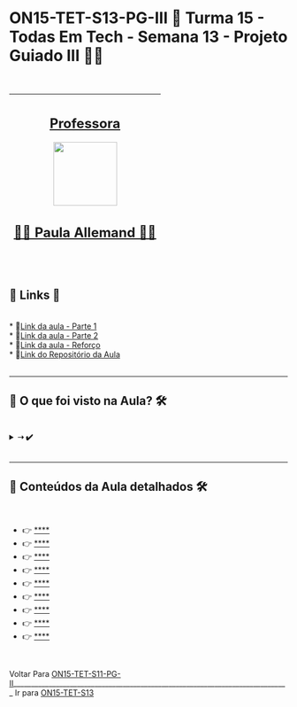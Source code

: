 # ON15-TET-S13-PG-III 🤝 Turma 15 - Todas Em Tech - Semana 13 - Projeto Guiado III 👩‍💻
</br>
<div align="center">

| [<h2>Professora</h2><img src="https://avatars.githubusercontent.com/u/41296983?v=4" width=115><br><h2>👩‍🏫 Paula Allemand ✍🏽</h2>](https://github.com/beatrizramerindo) | 
| :---: | 

</div>
</br>
<div>
  <summary>
    <h2>🔗 Links 🔗</h2>
  </summary>
  </br>
  <div>    
    * 📌<a href="#">Link da aula - Parte 1</a>
    <br/>    
    * 📌<a href="#">Link da aula - Parte 2</a>
    <br/>
    * 📌<a href="#">Link da aula - Reforço</a>
    <br/>
    * 📌<a href="https://github.com/reprograma/ON15-TET-S13-PG-III">Link do Repositório da Aula</a>
    <br/>
  </div>
</div>
</br>

___
##  👀 O que foi visto na Aula? 🛠️
</br>
<details>
    <summary>
      <strong>➝  ✔️</strong>
    </summary>    
    <div align="left">        
      <table border=1>             
        <tr>
          <td align="center">👉</td>                
          <td></td>                
          <td align="center">✅</td>
        </tr>
        <tr> 
          <td align="center">👉</td>
          <td></td>                
          <td align="center">✅</td>
        </tr>
        <tr>    
          <td align="center">👉</td>            
          <td></td>                
          <td align="center">✅</td>
        </tr>
        <tr>    
          <td align="center">👉</td>            
          <td></td>                
          <td align="center">✅</td>
        </tr>
        <tr>    
          <td align="center">👉</td>            
          <td></td>                
          <td align="center">✅</td>
        </tr>
        <tr>    
          <td align="center">👉</td>            
          <td></td>                
          <td align="center">✅</td>
        </tr>	
      </table>               
    </div>
</details>
</br>

___
##  🔨 Conteúdos da Aula detalhados 🛠️
</br>

  * 👉 [****](readme/README.md)
  * 👉 [****](readme/README.md)
  * 👉 [****](readme/README.md)
  * 👉 [****](readme/README.md)
  * 👉 [****](readme/README.md)
  * 👉 [****](readme/README.md)
  * 👉 [****](readme/README.md)
  * 👉 [****](readme/README.md)
  * 👉 [****](readme/README.md)

</br>

Voltar Para [ON15-TET-S11-PG-II](https://github.com/AlineAlmeida85/Reprograma-Curso-Completo/tree/main/Aulas/ON15-TET-S11-PG-II)______________________________________________________________________________ Ir para [ON15-TET-S13]()
